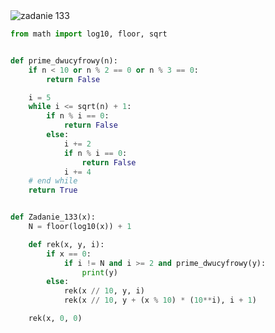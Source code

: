 <picture>
  <source srcset="../../srt/zbior_zadan/133.png" media="(prefers-color-scheme: light)">
  <source srcset="../../srt/zbior_zadan/black_133.png" media="(prefers-color-scheme: dark)">
  <img src="../../srt/zbior_zadan/black_133.png" alt="zadanie 133">
</picture>

```python
from math import log10, floor, sqrt


def prime_dwucyfrowy(n):
    if n < 10 or n % 2 == 0 or n % 3 == 0:
        return False

    i = 5
    while i <= sqrt(n) + 1:
        if n % i == 0:
            return False
        else:
            i += 2
            if n % i == 0:
                return False
            i += 4
    # end while
    return True


def Zadanie_133(x):
    N = floor(log10(x)) + 1

    def rek(x, y, i):
        if x == 0:
            if i != N and i >= 2 and prime_dwucyfrowy(y):
                print(y)
        else:
            rek(x // 10, y, i)
            rek(x // 10, y + (x % 10) * (10**i), i + 1)

    rek(x, 0, 0)



```

